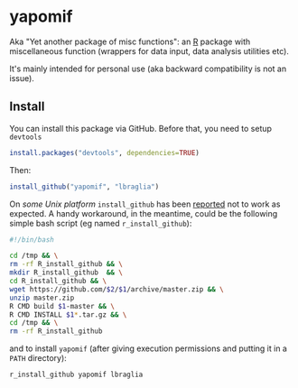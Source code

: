 yapomif
=======

Aka "Yet another package of misc functions": an
[R](http://www.r-project.org/) package with 
miscellaneous function (wrappers for data input, data analysis
utilities etc).

It's mainly intended for personal use (aka backward compatibility
is not an issue).


## Install

You can install this package via GitHub. Before that, you
need to setup `devtools` 

```R
install.packages("devtools", dependencies=TRUE)
```

Then:
```r
install_github("yapomif", "lbraglia")
```
On *some Unix platform* `install_github` has been [reported](https://github.com/hadley/devtools/issues/467) not to
work as expected. A handy workaround, in the meantime, could be the following
simple bash script (eg named `r_install_github`):

```bash
#!/bin/bash

cd /tmp && \
rm -rf R_install_github && \
mkdir R_install_github  && \
cd R_install_github && \
wget https://github.com/$2/$1/archive/master.zip && \
unzip master.zip
R CMD build $1-master && \
R CMD INSTALL $1*.tar.gz && \
cd /tmp && \
rm -rf R_install_github
```

and to install `yapomif` (after giving execution permissions and
putting it in a `PATH` directory):
```bash
r_install_github yapomif lbraglia
```
